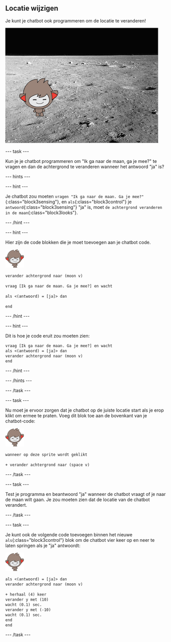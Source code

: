 ## Locatie wijzigen

Je kunt je chatbot ook programmeren om de locatie te veranderen!

![Een veranderende achtergrond testen](images/chatbot-backdrop-moon.png)

--- task ---

Kun je je chatbot programmeren om "Ik ga naar de maan, ga je mee?" te vragen en dan de achtergrond te veranderen wanneer het antwoord "ja" is?

--- hints ---


--- hint ---

Je chatbot zou moeten `vragen "Ik ga naar de maan. Ga je mee?"`{:class="block3sensing"}, en `als`{:class="block3control"} je `antwoord`{:class="block3sensing"} "ja" is, moet `de achtergrond veranderen in de maan`{:class="block3looks"}.

--- /hint ---

--- hint ---

Hier zijn de code blokken die je moet toevoegen aan je chatbot code.

![nano sprite](images/nano-sprite.png)

```blocks3
verander achtergrond naar (moon v)

vraag [Ik ga naar de maan. Ga je mee?] en wacht

als <(antwoord) = [ja]> dan

end
```

--- /hint ---

--- hint ---

Dit is hoe je code eruit zou moeten zien:

```blocks3
vraag [Ik ga naar de maan. Ga je mee?] en wacht
als <(antwoord) = [ja]> dan 
verander achtergrond naar (moon v)
end
```

--- /hint ---

--- /hints ---

--- /task ---

--- task ---

Nu moet je ervoor zorgen dat je chatbot op de juiste locatie start als je erop klikt om ermee te praten. Voeg dit blok toe aan de bovenkant van je chatbot-code:

![nano sprite](images/nano-sprite.png)

```blocks3
wanneer op deze sprite wordt geklikt

+ verander achtergrond naar (space v)
```

--- /task ---

--- task ---

Test je programma en beantwoord "ja" wanneer de chatbot vraagt of je naar de maan wilt gaan. Je zou moeten zien dat de locatie van de chatbot verandert.

--- /task ---

--- task ---

Je kunt ook de volgende code toevoegen binnen het nieuwe `als`{:class="block3control"} blok om de chatbot vier keer op en neer te laten springen als je "ja" antwoordt:

![nano sprite](images/nano-sprite.png)

```blocks3
als <(antwoord) = [ja]> dan 
verander achtergrond naar (moon v)

+ herhaal (4) keer 
verander y met (10)
wacht (0.1) sec.
verander y met (-10)
wacht (0.1) sec.
end
end
```

--- /task ---